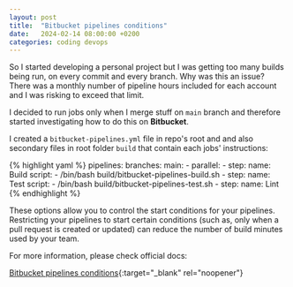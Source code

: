 ```yaml
---
layout: post
title:  "Bitbucket pipelines conditions"
date:   2024-02-14 08:00:00 +0200
categories: coding devops
---
```


So I started developing a personal project but I was getting too many builds being run, on every commit and every branch.
Why was this an issue? There was a monthly number of pipeline hours included for each account and I was risking to exceed that limit.

I decided to run jobs only when I merge stuff on `main` branch and therefore started investigating how to do this on **Bitbucket**.

I created a `bitbucket-pipelines.yml` file in repo's root and and also secondary files in root folder `build` that contain each jobs' instructions:


{% highlight yaml %}
pipelines:
  branches:
    main:
    - parallel:
      - step:
          name: Build
          script:
            - /bin/bash build/bitbucket-pipelines-build.sh
      - step:
          name: Test
          script:
            - /bin/bash build/bitbucket-pipelines-test.sh
      - step:
          name: Lint
{% endhighlight %}

These options allow you to control the start conditions for your pipelines. Restricting your pipelines to start certain conditions (such as, only when a pull request is created or updated) can reduce the number of build minutes used by your team.

For more information, please check official docs:

[Bitbucket pipelines conditions][bitbucket-pipelines-conditions]{:target="_blank" rel="noopener"}

[bitbucket-pipelines-conditions]: https://support.atlassian.com/bitbucket-cloud/docs/pipeline-start-conditions/

